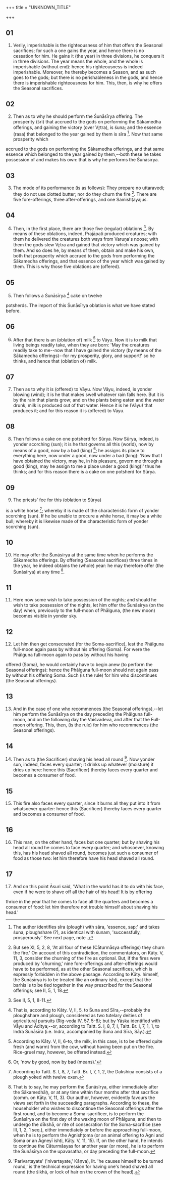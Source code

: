 +++
title = "UNKNOWN_TITLE"

+++


## 01
1. Verily, imperishable is the righteousness of him that offers the Seasonal sacrifices; for such a one gains the year, and hence there is no cessation for him. He gains it (the year) in three divisions, he conquers it in three divisions. The year means the whole, and the whole is imperishable (without end): hence his righteousness is indeed imperishable. Moreover, he thereby becomes a Season, and as such goes to the gods; but there is no perishableness in the gods, and hence there is imperishable righteousness for him. This, then, is why he offers the Seasonal sacrifices.

## 02
2. Then as to why he should perform the Śunāsīrya offering. The prosperity (śrī) that accrued to the gods on performing the Sākamedha offerings, and gaining the victory (over Vr̥tra), is śuna; and the essence (rasa) that belonged to the year gained by them is sīra [^fn_995]. Now that same prosperity which

[^fn_995]: The author identifies sīra (plough) with sāra, 'essence, sap;' and takes śuna, ploughshare (?), as identical with śunam, 'successfully, prosperously.' See next page, note .

accrued to the gods on performing the Sākamedha offerings, and that same essence which belonged to the year gained by them,--both these he takes possession of and makes his own: that is why he performs the Śunāsīrya.

## 03
3. The mode of its performance (is as follows): They prepare no uttaravedi; they do not use clotted butter; nor do they churn the fire [^fn_996]. There are five fore-offerings, three after-offerings, and one Samishṭayajus.

[^fn_996]: But see XI, 5, 2, 8, 'At all four of these (Cāturmāsya offerings) they churn the fire.' On account of this contradiction, the commentators, on Kāty. V, 11, 3, consider the churning of the fire as optional. But, if the fires were produced by 'churning,' nine fore-offerings and after-offerings would have to be performed, as at the other Seasonal sacrifices, which is expressly forbidden in the above passage. According to Kāty. himself, the Śunāsīrya is to be treated like an ordinary ishṭi, except that the barhis is to be tied together in the way prescribed for the Seasonal offerings; see II, 5, 1, 18.

## 04
4. Then, in the first place, there are those five (regular) oblations [^fn_997]. By means of these oblations, indeed, Prajāpati produced creatures; with them he delivered the creatures both ways from Varuṇa's noose; with them the gods slew Vr̥tra and gained that victory which was gained by them. And so does he, by means of them, obtain and make his own, both that prosperity which accrued to the gods from performing the Sākamedha offerings, and that essence of the year which was gained by them. This is why those five oblations are (offered).

[^fn_997]: See II, 5, 1, 8-11.

## 05
5. Then follows a Śunāsīrya [^fn_998] cake on twelve

[^fn_998]: That is, according to Kāty. V, II, 5, to Śuna and Sīra,--probably the ploughshare and plough, considered as two tutelary deities of agricultural pursuits (Rig-veda IV, 57, 5-8); but by Yāska identified with Vāyu and Āditya;--or, according to Taitt. S. I, 8, 7, I,  Taitt. Br. I, 7, 1, 1, to Indra Śunāsīra (i.e. Indra, accompanied by Śuna and Sīra, Sāy.).

potsherds. The import of this Śunāsīrya oblation is what we have stated before.

## 06
6. After that there is an (oblation of) milk [^fn_999] to Vāyu. Now it is to milk that living beings readily take, when they are born: 'May the creatures readily take to me--now that I have gained the victory (by means of the Sākamedha offerings)--for my prosperity, glory, and support!' so he thinks, and hence that (oblation of) milk.

[^fn_999]: According to Kāty. V, II, 6-to, the milk, in this case, is to be offered quite fresh (and warm) from the cow, without having been put on the fire. Rice-gruel may, however, be offered instead.

## 07
7. Then as to why it is (offered) to Vāyu. Now Vāyu, indeed, is yonder blowing (wind); it is he that makes swell whatever rain falls here. But it is by the rain that plants grow; and on the plants being eaten and the water drunk, milk is produced out of that water. Hence it is he (Vāyu) that produces it; and for this reason it is (offered) to Vāyu.

## 08
8. Then follows a cake on one potsherd for Sūrya. Now Sūrya, indeed, is yonder scorching (sun); it is he that governs all this (world), now by means of a good, now by a bad (king) [^fn_1000]; he assigns its place to everything here, now under a good, now under a bad (king): 'Now that I have obtained the victory, may he, in his pleasure, govern me through a good (king), may he assign to me a place under a good (king)!' thus he thinks; and for this reason there is a cake on one potsherd for Sūrya.

[^fn_1000]: Or, 'now by good, now by bad (means).'

## 09
9. The priests' fee for this (oblation to Sūrya)

is a white horse [^fn_1001]; whereby it is made of the characteristic form of yonder scorching (sun). If he be unable to procure a white horse, it may be a white bull; whereby it is likewise made of the characteristic form of yonder scorching (sun).

[^fn_1001]: According to Taitt. S. I, 8, 7, Taitt. Br. I, 7, 1, 2, the Dakshiṇā consists of a plough yoked with twelve oxen.

## 10
10. He may offer the Śunāsīrya at the same time when he performs the Sākamedha offerings. By offering (Seasonal sacrifices) three times in the year, he indeed obtains the (whole) year: he may therefore offer (the Śunāsīrya) at any time [^fn_1002].

[^fn_1002]: That is to say, he may perform the Śunāsīrya, either immediately after the Sākamedhāḥ, or at any time within four months after that sacrifice (comm. on Kāty. V, 11, 3). Our author, however, evidently favours the views set forth in the succeeding paragraphs. According to these, the householder who wishes to discontinue the Seasonal offerings after the first round, and to become a Soma-sacrificer, is to perform the Śunāsīrya on the first day of the waxing moon of Phālguna, and then to undergo the dīkshā, or rite of consecration for the Soma-sacrifice (see III, 1, 2, 1 seq.), either immediately or before the approaching full-moon, when he is to perform the Agnishṭoma (or an animal offering to Agni and Soma or an Āgneyī ishṭi, Kāty. V, 11, 15). If, on the other hand, he intends to continue the Cāturmāsyas for another year (or more), he is to perform the Śunāsīrya on the upavasatha, or day preceding the full-moon.

## 11
11. Here now some wish to take possession of the nights; and should he wish to take possession of the nights, let him offer the Śunāsīrya (on the day) when, previously to the full-moon of Phālguna, (the new moon) becomes visible in yonder sky.

## 12
12. Let him then get consecrated (for the Soma-sacrifice), lest the Phālguna full-moon again pass by without his offering (Soma). For were the Phālguna full-moon again to pass by without his having

offered (Soma), he would certainly have to begin anew (to perform the Seasonal offerings): hence the Phālguna full-moon should not again pass by without his offering Soma. Such (is the rule) for him who discontinues (the Seasonal offerings).

## 13
13. And in the case of one who recommences (the Seasonal offerings),--let him perform the Śunāsīrya on the day preceding the Phālguna full-moon, and on the following day the Vaiśvadeva, and after that the Full-moon offering. This, then, (is the rule) for him who recommences (the Seasonal offerings).

## 14
14. Then as to (the Sacrificer) shaving his head all round [^fn_1003]. Now yonder sun, indeed, faces every quarter; it drinks up whatever (moisture) it dries up here: hence this (Sacrificer) thereby faces every quarter and becomes a consumer of food.

[^fn_1003]: 'Parivartayate' ('nivartayate,' Kāṇva), lit. 'he causes himself to be turned round,' is the technical expression for having one's head shaved all round (the śikhā, or lock of hair on the crown of the head).

## 15
15. This fire also faces every quarter, since it burns all they put into it from whatsoever quarter: hence this (Sacrificer) thereby faces every quarter and becomes a consumer of food.

## 16
16. This man, on the other hand, faces but one quarter; but by shaving his head all round he comes to face every quarter; and whosoever, knowing this, has his head shaved all round, becomes just such a consumer of food as those two: let him therefore have his head shaved all round.

## 17
17. And on this point Āsuri said, 'What in the world has it to do with his face, even if he were to shave off all the hair of his head! It is by offering

thrice in the year that he comes to face all the quarters and becomes a consumer of food: let him therefore not trouble himself about shaving his head.'

